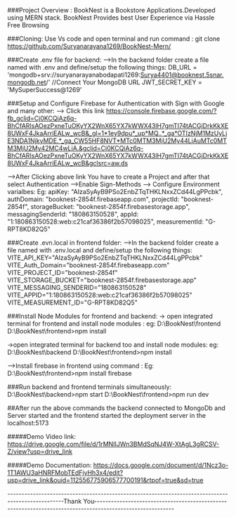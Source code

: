 ###Project Overview :
  BookNest is a Bookstore Applications.Developed using MERN stack. BookNest Provides best User Experience via Hassle Free Browsing
  
###Cloning:
   Use Vs code and open terminal and run command :
   git clone https://github.com/Suryanarayana1269/BookNest-Mern/

###Create .env file for backend:
    -->In the backend folder create a file named with .env and define/setup the following things:
      DB_URL = 'mongodb+srv://suryanarayanabodapati1269:Surya4401@booknest.5snar.mongodb.net/' //Connect Your MongoDB URL
      JWT_SECRET_KEY = 'MySuperSuccess@1269'

###Setup and Configure Firebase for Authentication with Sign with Google and many other:
   --> Click this link https://console.firebase.google.com/?fb_gclid=Cj0KCQiAz6q-BhCfARIsAOezPxneTuOKyYX2WnX65YX7kWWX43lH7gmTI74tACGjDrkKkXE8UWxF4JkaArriEALw_wcB&_gl=1*1ey9dpu*_up*MQ..*_ga*OTIzNjM1MzUyLjE3NDA1NjkyMDE.*_ga_CW55HF8NVT*MTc0MTM3MjU2My44LjAuMTc0MTM3MjU2My42MC4wLjA.&gclid=Cj0KCQiAz6q-BhCfARIsAOezPxneTuOKyYX2WnX65YX7kWWX43lH7gmTI74tACGjDrkKkXE8UWxF4JkaArriEALw_wcB&gclsrc=aw.ds
   
-->After Clicking above link You have to create a Project and after that select Authentication 
-->Enable Sign-Methods 
--> Configure Environment varialbes:
    Eg:
    apiKey: "AIzaSyAyB9PSo2EnbZTqTHKLNxxZCd44LgPPcbk",
    authDomain: "booknest-2854f.firebaseapp.com",
    projectId: "booknest-2854f",
    storageBucket: "booknest-2854f.firebasestorage.app",
    messagingSenderId: "180863150528",
    appId: "1:180863150528:web:c21caf36386f2b57098025",
    measurementId: "G-RPT8KD82Q5"

    
###Create .evn.local in frontend folder:
    -->In the backend folder create a file named with .env.local and define/setup the following things:
        VITE_API_KEY="AIzaSyAyB9PSo2EnbZTqTHKLNxxZCd44LgPPcbk"
        VITE_Auth_Domain="booknest-2854f.firebaseapp.com"
        VITE_PROJECT_ID="booknest-2854f"
        VITE_STORAGE_BUCKET="booknest-2854f.firebasestorage.app"
        VITE_MESSAGING_SENDERID="180863150528"
        VITE_APPID="1:180863150528:web:c21caf36386f2b57098025"
        VITE_MEASUREMENT_ID="G-RPT8KD82Q5"
    
###Install Node Modules for frontend and backend:
   -> open integrated terminal for frontend and install node modules :
   eg: D:\BookNest\frontend
   D:\BookNest\frontend>npm install

   ->open integrated terminal for backend too and install node modules:
    eg: D:\BookNest\backend
    D:\BookNest\frontend>npm install

  -->Install firebase in frontend using command :
     Eg:
     D:\BookNest\frontend>npm install firebase

###Run backend and frontend terminals simultaneously:
     D:\BookNest\backend>npm start
     D:\BookNest\frontend>npm run dev

##After run the above commands the backend connected to MongoDb and Server started and the frontend started the deployment server in the localhost:5173

#####Demo Video link:
https://drive.google.com/file/d/1rMNIIJWn3BMdSqNJ4W-XtAgL3gRCSV-Z/view?usp=drive_link

#####Demo Documentation:
https://docs.google.com/document/d/1Ncz3o-1T1AWU3aHNRFMobTEdFjyHh3x4/edit?usp=drive_link&ouid=112556775906577700191&rtpof=true&sd=true

--------------------------------------------------------------------------------------------------Thank You----------------------------------------------------------------------------------------------------------
